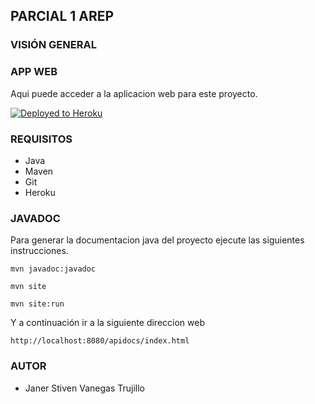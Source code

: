 ## PARCIAL 1 AREP


### VISIÓN GENERAL


### APP WEB
Aqui puede acceder a la aplicacion web para este proyecto.

[![Deployed to Heroku](https://www.herokucdn.com/deploy/button.png)](https://enigmatic-waters-77275.herokuapp.com/index)

### REQUISITOS
* Java
* Maven
* Git
* Heroku

### JAVADOC

Para generar la documentacion java del proyecto ejecute las siguientes instrucciones.

`mvn javadoc:javadoc`

`mvn site`

`mvn site:run`

Y a continuación ir a la siguiente direccion web

`http://localhost:8080/apidocs/index.html`

### AUTOR
* Janer Stiven Vanegas Trujillo